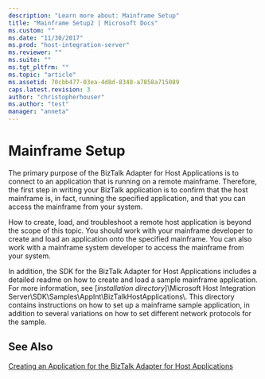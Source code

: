 ```yaml
---
description: "Learn more about: Mainframe Setup"
title: "Mainframe Setup2 | Microsoft Docs"
ms.custom: ""
ms.date: "11/30/2017"
ms.prod: "host-integration-server"
ms.reviewer: ""
ms.suite: ""
ms.tgt_pltfrm: ""
ms.topic: "article"
ms.assetid: 70cbb477-03ea-4d8d-8348-a7858a715089
caps.latest.revision: 3
author: "christopherhouser"
ms.author: "test"
manager: "anneta"
---
```

# Mainframe Setup
The primary purpose of the BizTalk Adapter for Host Applications is to connect to an application that is running on a remote mainframe. Therefore, the first step in writing your BizTalk application is to confirm that the host mainframe is, in fact, running the specified application, and that you can access the mainframe from your system.  
  
 How to create, load, and troubleshoot a remote host application is beyond the scope of this topic. You should work with your mainframe developer to create and load an application onto the specified mainframe. You can also work with a mainframe system developer to access the mainframe from your system.  
  
 In addition, the SDK for the BizTalk Adapter for Host Applications includes a detailed readme on how to create and load a sample mainframe application. For more information, see [*installation directory*]\Microsoft Host Integration Server\SDK\Samples\AppInt\BizTalkHostApplications\\. This directory contains instructions on how to set up a mainframe sample application, in addition to several variations on how to set different network protocols for the sample.  
  
## See Also  
 [Creating an Application for the BizTalk Adapter for Host Applications](../core/creating-an-application-for-the-biztalk-adapter-for-host-applications2.md)
